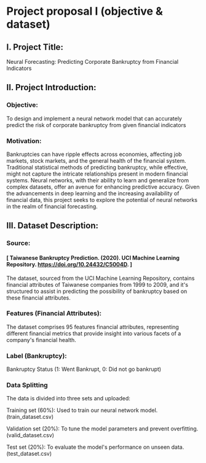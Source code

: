 # Project proposal I (objective & dataset)
 
## I. Project Title:

Neural Forecasting: Predicting Corporate Bankruptcy from Financial Indicators

## II. Project Introduction:

### Objective:

To design and implement a neural network model that can accurately predict the risk of corporate bankruptcy from given financial indicators

### Motivation:

Bankruptcies can have ripple effects across economies, affecting job markets, stock markets, and the general health of the financial system. Traditional statistical methods of predicting bankruptcy, while effective, might not capture the intricate relationships present in modern financial systems. Neural networks, with their ability to learn and generalize from complex datasets, offer an avenue for enhancing predictive accuracy. Given the advancements in deep learning and the increasing availability of financial data, this project seeks to explore the potential of neural networks in the realm of financial forecasting.

## III. Dataset Description:

### Source: 

#### [ Taiwanese Bankruptcy Prediction. (2020). UCI Machine Learning Repository. https://doi.org/10.24432/C5004D. ]
The dataset, sourced from the UCI Machine Learning Repository, contains financial attributes of Taiwanese companies from 1999 to 2009, and it's structured to assist in predicting the possibility of bankruptcy based on these financial attributes.


###  Features (Financial Attributes):

The dataset comprises 95 features financial attributes, representing different financial metrics that provide insight into various facets of a company's financial health. 

### Label (Bankruptcy):
Bankruptcy Status (1: Went Bankrupt, 0: Did not go bankrupt)

### Data Splitting
The data is divided into three sets and uploaded:

Training set (60%): Used to train our neural network model. (train_dataset.csv)

Validation set (20%): To tune the model parameters and prevent overfitting. (valid_dataset.csv)

Test set (20%): To evaluate the model's performance on unseen data. (test_dataset.csv)


